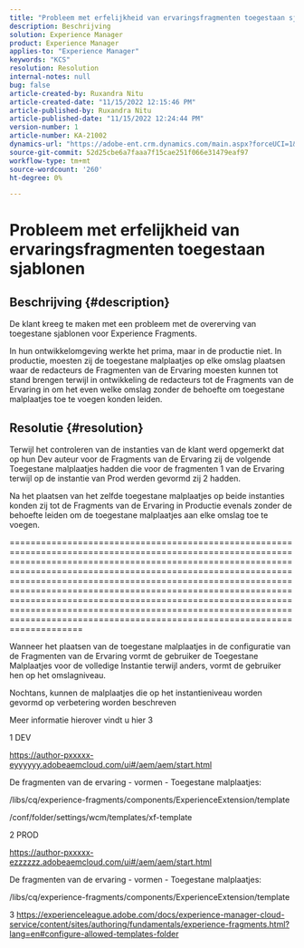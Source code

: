 ```yaml
---
title: "Probleem met erfelijkheid van ervaringsfragmenten toegestaan sjablonen"
description: Beschrijving
solution: Experience Manager
product: Experience Manager
applies-to: "Experience Manager"
keywords: "KCS"
resolution: Resolution
internal-notes: null
bug: false
article-created-by: Ruxandra Nitu
article-created-date: "11/15/2022 12:15:46 PM"
article-published-by: Ruxandra Nitu
article-published-date: "11/15/2022 12:24:44 PM"
version-number: 1
article-number: KA-21002
dynamics-url: "https://adobe-ent.crm.dynamics.com/main.aspx?forceUCI=1&pagetype=entityrecord&etn=knowledgearticle&id=4220bf37-df64-ed11-9561-6045bd006079"
source-git-commit: 52d25cbe6a7faaa7f15cae251f066e31479eaf97
workflow-type: tm+mt
source-wordcount: '260'
ht-degree: 0%

---
```


# Probleem met erfelijkheid van ervaringsfragmenten toegestaan sjablonen

## Beschrijving {#description}


De klant kreeg te maken met een probleem met de overerving van toegestane sjablonen voor Experience Fragments.

In hun ontwikkelomgeving werkte het prima, maar in de productie niet.
In productie, moesten zij de toegestane malplaatjes op elke omslag plaatsen waar de redacteurs de Fragmenten van de Ervaring moesten kunnen tot stand brengen terwijl in ontwikkeling de redacteurs tot de Fragments van de Ervaring in om het even welke omslag zonder de behoefte om toegestane malplaatjes toe te voegen konden leiden.


## Resolutie {#resolution}


Terwijl het controleren van de instanties van de klant werd opgemerkt dat op hun Dev auteur voor de Fragments van de Ervaring zij de volgende Toegestane malplaatjes hadden die voor de fragmenten 1 van de Ervaring terwijl op de instantie van Prod werden gevormd zij 2 hadden.

Na het plaatsen van het zelfde toegestane malplaatjes op beide instanties konden zij tot de Fragments van de Ervaring in Productie evenals zonder de behoefte leiden om de toegestane malplaatjes aan elke omslag toe te voegen.

====================================================================================================================================================================================================================================================================================================================================================================================================================================================================================================================



Wanneer het plaatsen van de toegestane malplaatjes in de configuratie van de Fragmenten van de Ervaring vormt de gebruiker de Toegestane Malplaatjes voor de volledige Instantie terwijl anders, vormt de gebruiker hen op het omslagniveau.

Nochtans, kunnen de malplaatjes die op het instantieniveau worden gevormd op verbetering worden beschreven

Meer informatie hierover vindt u hier 3



1 DEV

https://author-pxxxxx-eyyyyyy.adobeaemcloud.com/ui#/aem/aem/start.html

De fragmenten van de ervaring - vormen - Toegestane malplaatjes:

/libs/cq/experience-fragments/components/ExperienceExtension/template

/conf/folder/settings/wcm/templates/xf-template


2 PROD

https://author-pxxxxx-ezzzzzz.adobeaemcloud.com/ui#/aem/aem/start.html

De fragmenten van de ervaring - vormen - Toegestane malplaatjes:

/libs/cq/experience-fragments/components/ExperienceExtension/template



3 https://experienceleague.adobe.com/docs/experience-manager-cloud-service/content/sites/authoring/fundamentals/experience-fragments.html?lang=en#configure-allowed-templates-folder
